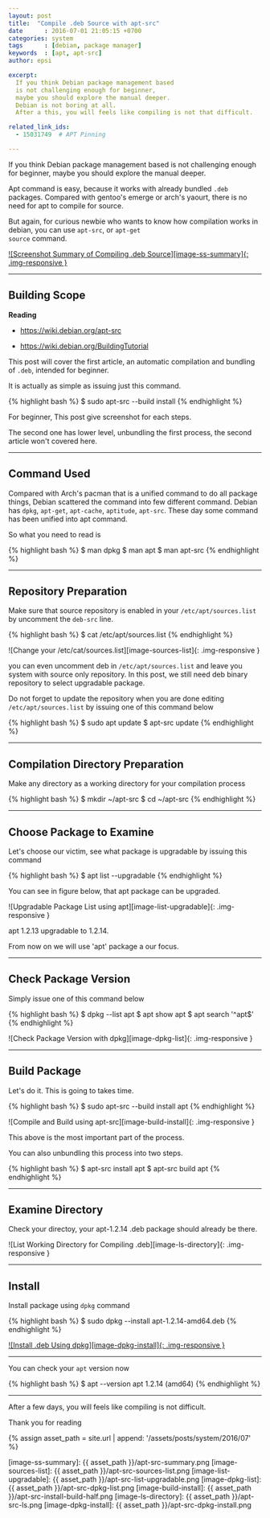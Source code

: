 ```yaml
---
layout: post
title:  "Compile .deb Source with apt-src"
date      : 2016-07-01 21:05:15 +0700
categories: system
tags      : [debian, package manager]
keywords  : [apt, apt-src]
author: epsi

excerpt:
  If you think Debian package management based 
  is not challenging enough for beginner,
  maybe you should explore the manual deeper.
  Debian is not boring at all.
  After a this, you will feels like compiling is not that difficult.

related_link_ids: 
  - 15031749  # APT Pinning

---
```


If you think Debian package management based 
is not challenging enough for beginner,
maybe you should explore the manual deeper.

Apt command is easy, because it works with
already bundled <code>.deb</code> packages.
Compared with gentoo's emerge or arch's yaourt,
there is no need for apt to compile for source.

But again, for curious newbie who wants to know
how compilation works in debian, 
you can use <code>apt-src</code>, or <code>apt-get source</code> command.

[![Screenshot Summary of Compiling .deb Source][image-ss-summary]{: .img-responsive }][photo-ss-summary]

-- -- --

## Building Scope

**Reading**

* <https://wiki.debian.org/apt-src>

* <https://wiki.debian.org/BuildingTutorial>

This post will cover the first article,
an automatic compilation and bundling of <code>.deb</code>,
intended for beginner.

It is actually as simple as issuing just this command.

{% highlight bash %}
$ sudo apt-src --build install <your-package>
{% endhighlight %}

For beginner, This post give screenshot for each steps.

The second one has lower level,
unbundling the first process,
the second article won't covered here.

-- -- --

## Command Used

Compared with Arch's pacman that is a unified command to do all package things,
Debian scattered the command into few different command.
Debian has <code>dpkg</code>, <code>apt-get</code>, 
<code>apt-cache</code>, <code>aptitude</code>, <code>apt-src</code>.
These day some command has been unified into apt command.

So what you need to read is 

{% highlight bash %}
$ man dpkg
$ man apt
$ man apt-src
{% endhighlight %}

-- -- --

## Repository Preparation

Make sure that source repository
is enabled in your <code class="code-file">/etc/apt/sources.list</code>
by uncomment the <code>deb-src</code> line.

{% highlight bash %}
$ cat /etc/apt/sources.list
{% endhighlight %}

![Change your /etc/cat/sources.list][image-sources-list]{: .img-responsive }

you can even uncomment deb in <code class="code-file">/etc/apt/sources.list</code> and leave you system with source only repository.
In this post, we still need deb binary repository to select upgradable package.

Do not forget to update the repository
when you are done editing <code class="code-file">/etc/apt/sources.list</code>
by issuing one of this command below

{% highlight bash %}
$ sudo apt update
$ apt-src update
{% endhighlight %}

-- -- --

## Compilation Directory Preparation

Make any directory as a working directory 
for your compilation process

{% highlight bash %}
$ mkdir ~/apt-src
$ cd ~/apt-src
{% endhighlight %}

-- -- --

## Choose Package to Examine

Let's choose our victim,
see what package is upgradable
by issuing this command

{% highlight bash %}
$ apt list --upgradable
{% endhighlight %}

You can see in figure below,
that apt package can be upgraded.

![Upgradable Package List using apt][image-list-upgradable]{: .img-responsive }

apt 1.2.13 upgradable to 1.2.14.

From now on we will use 'apt' package a our focus.

-- -- --

## Check Package Version

Simply issue one of this command below

{% highlight bash %}
$ dpkg --list apt 
$ apt show apt
$ apt search '^apt$'
{% endhighlight %}

![Check Package Version with dpkg][image-dpkg-list]{: .img-responsive }

-- -- --

## Build Package

Let's do it.
This is going to takes time.

{% highlight bash %}
$ sudo apt-src --build install apt
{% endhighlight %}

![Compile and Build using apt-src][image-build-install]{: .img-responsive }

This above is the most important part of the process.

You can also unbundling this process into two steps.

{% highlight bash %}
$ apt-src install apt
$ apt-src build apt
{% endhighlight %}

-- -- --

## Examine Directory

Check your directoy, 
your apt-1.2.14 .deb package should already be there.

![List Working Directory for Compiling .deb][image-ls-directory]{: .img-responsive }

-- -- --

## Install

Install package using <code class="code-command">dpkg</code> command

{% highlight bash %}
$ sudo dpkg --install apt-1.2.14-amd64.deb
{% endhighlight %}
 
[![Install .deb Using dpkg][image-dpkg-install]{: .img-responsive }][photo-build-install]

-- -- --

You can check your <code>apt</code> version now

{% highlight bash %}
$ apt --version
apt 1.2.14 (amd64)
{% endhighlight %}

-- -- --

After a few days, you will feels like compiling is not difficult.

Thank you for reading


[//]: <> ( -- -- -- links below -- -- -- )

{% assign asset_path = site.url | append: '/assets/posts/system/2016/07' %}

[image-ss-summary]:      {{ asset_path }}/apt-src-summary.png
[image-sources-list]:    {{ asset_path }}/apt-src-sources-list.png
[image-list-upgradable]: {{ asset_path }}/apt-src-list-upgradable.png
[image-dpkg-list]:       {{ asset_path }}/apt-src-dpkg-list.png
[image-build-install]:   {{ asset_path }}/apt-src-install-build-half.png
[image-ls-directory]:    {{ asset_path }}/apt-src-ls.png
[image-dpkg-install]:    {{ asset_path }}/apt-src-dpkg-install.png

[photo-ss-summary]:    https://photos.google.com/album/AF1QipOI-OvBHZtRX5saQhwM3h7JWm32xboQ5aCs5fLr/photo/AF1QipNdo5-ufbNUoAQo9rfl7uY_tXFDh-NL1ZL_5p6X
[photo-build-install]: https://photos.google.com/album/AF1QipOI-OvBHZtRX5saQhwM3h7JWm32xboQ5aCs5fLr/photo/AF1QipOf1CvlfS4Zq33u37UmRpAVaYjnNaJcVl5JiaIK
